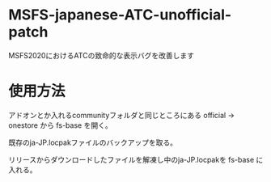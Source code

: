 # MSFS-japanese-ATC-unofficial-patch
MSFS2020におけるATCの致命的な表示バグを改善します
# 使用方法
アドオンとか入れるcommunityフォルダと同じところにある official → onestore から fs-base を開く。

既存のja-JP.locpakファイルのバックアップを取る。

リリースからダウンロードしたファイルを解凍し中のja-JP.locpakを fs-base に入れる。

